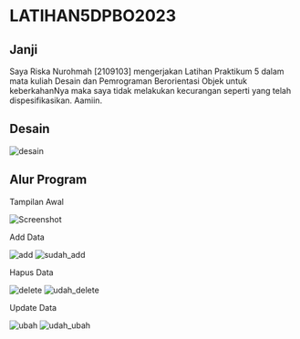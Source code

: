 # LATIHAN5DPBO2023
## Janji
Saya Riska Nurohmah [2109103] mengerjakan Latihan Praktikum 5 dalam mata kuliah Desain dan Pemrograman Berorientasi Objek untuk keberkahanNya maka saya tidak melakukan kecurangan seperti yang telah dispesifikasikan. Aamiin.

## Desain

![desain](https://user-images.githubusercontent.com/119839421/226612949-601864ab-086e-4e85-81ca-8da94f1b8850.png)

## Alur Program

Tampilan Awal

![Screenshot](https://user-images.githubusercontent.com/119839421/226600749-b0ebbf2b-57d6-406e-9b06-3ac17edf02d1.png)

Add Data

![add](https://user-images.githubusercontent.com/119839421/226613439-652ccd03-4750-44d6-961b-5c429088da29.png)
![sudah_add](https://user-images.githubusercontent.com/119839421/226613467-ada83549-662b-4249-8045-73f83bd92e4c.png)

Hapus Data

![delete](https://user-images.githubusercontent.com/119839421/226615479-51185cd6-531a-448c-a74b-709bad73c0c6.png)
![udah_delete](https://user-images.githubusercontent.com/119839421/226615496-ceabad81-0a31-4972-960c-87fcb03ea79e.png)

Update Data

![ubah](https://user-images.githubusercontent.com/119839421/226615548-c53e919a-c0cf-4c87-a2d9-4e19f45163bf.png)
![udah_ubah](https://user-images.githubusercontent.com/119839421/226615611-1a850ce5-b99a-4d7c-af66-ffc796a43a48.png)
